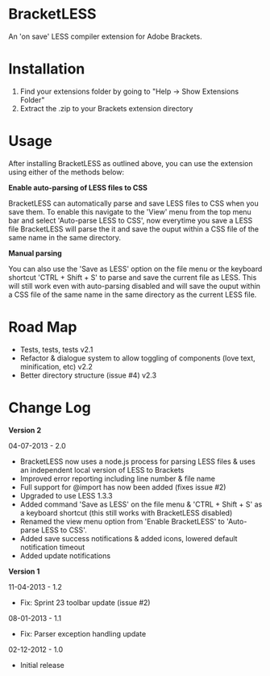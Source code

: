 ﻿BracketLESS
===========

An 'on save' LESS compiler extension for Adobe Brackets.

Installation
============

1. Find your extensions folder by going to "Help -> Show Extensions Folder"
2. Extract the .zip to your Brackets extension directory

Usage
=====

After installing BracketLESS as outlined above, you can use the extension using
either of the methods below:

**Enable auto-parsing of LESS files to CSS**

BracketLESS can automatically parse and save LESS files to CSS when you save them. 
To enable this navigate to the 'View' menu from the top menu bar and select 
'Auto-parse LESS to CSS', now everytime you save a LESS file BracketLESS will parse 
the it and save the ouput within a CSS file of the same name in the same directory.

**Manual parsing**

You can also use the 'Save as LESS' option on the file menu or the keyboard 
shortcut 'CTRL + Shift + S' to parse and save the current file as LESS. 
This will still work even with auto-parsing disabled and will save the ouput 
within a CSS file of the same name in the same directory as the current LESS file.

Road Map
========

* Tests, tests, tests v2.1
* Refactor & dialogue system to allow toggling of components (love text, minification, etc)  v2.2
* Better directory structure (issue #4) v2.3

Change Log
==========

**Version 2**

04-07-2013 - 2.0
* BracketLESS now uses a node.js process for parsing LESS files & uses an independent local version of LESS to Brackets
* Improved error reporting including line number & file name
* Full support for @import has now been added (fixes issue #2)
* Upgraded to use LESS 1.3.3
* Added command 'Save as LESS' on the file menu & 'CTRL + Shift + S' as a keyboard shortcut (this still works with BracketLESS disabled)
* Renamed the view menu option from 'Enable BracketLESS' to 'Auto-parse LESS to CSS'.
* Added save success notifications & added icons, lowered default notification timeout
* Added update notifications

**Version 1**

11-04-2013 - 1.2
* Fix: Sprint 23 toolbar update (issue #2)

08-01-2013 - 1.1
* Fix: Parser exception handling update

02-12-2012 - 1.0
* Initial release